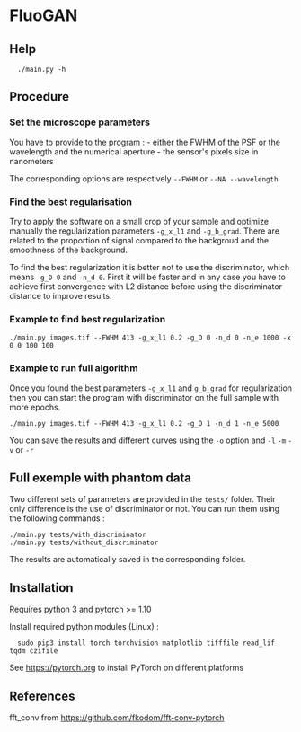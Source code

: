 # FluoGAN

## Help 

      ./main.py -h
      
## Procedure

### Set the microscope parameters

You have to provide to the program :
	- either the FWHM of the PSF or the wavelength and the numerical aperture
	- the sensor's pixels size in nanometers
	
The corresponding options are respectively `--FWHM` or `--NA --wavelength`
	
###  Find the best regularisation 

Try to apply the software on a small crop of your sample and optimize manually the regularization parameters `-g_x_l1` and `-g_b_grad`. There are related to the proportion of signal compared to the backgroud and the smoothness of the background.

To find the best regularization it is better not to use the discriminator, which means `-g_D 0` and `-n_d 0`. First it will be faster and in any case you have to achieve first convergence with L2 distance before using the discriminator distance to improve results.

### Example to find best regularization

	./main.py images.tif --FWHM 413 -g_x_l1 0.2 -g_D 0 -n_d 0 -n_e 1000 -x 0 0 100 100

### Example to run full algorithm

Once you found the best parameters `-g_x_l1` and `g_b_grad` for regularization then you can start the program with discriminator on the full sample with more epochs.

	./main.py images.tif --FWHM 413 -g_x_l1 0.2 -g_D 1 -n_d 1 -n_e 5000

You can save the results and different curves using the `-o` option and `-l` `-m` `-v` or `-r`

## Full exemple with phantom data 

Two different sets of parameters are provided in the `tests/` folder. Their only difference is the use of discriminator or not. You can run them using the following commands : 

	./main.py tests/with_discriminator
	./main.py tests/without_discriminator
	
The results are automatically saved in the corresponding folder.

## Installation

Requires python 3 and pytorch >= 1.10 

Install required python modules (Linux) : 

      sudo pip3 install torch torchvision matplotlib tifffile read_lif tqdm czifile
      
See https://pytorch.org to install PyTorch on different platforms

## References

fft_conv from https://github.com/fkodom/fft-conv-pytorch
